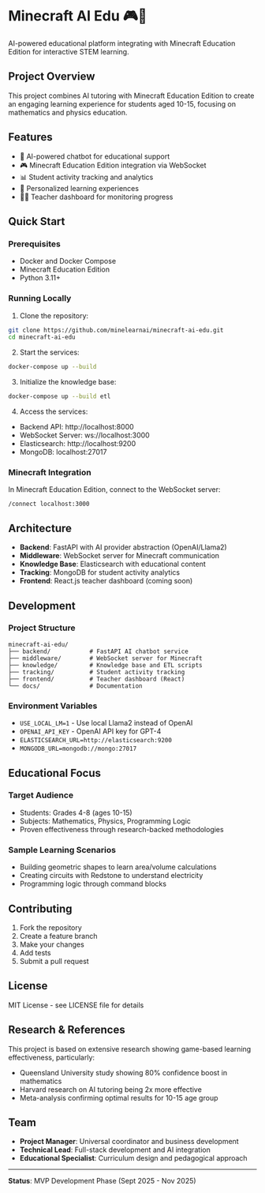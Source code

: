 # Minecraft AI Edu 🎮🤖

AI-powered educational platform integrating with Minecraft Education Edition for interactive STEM learning.

## Project Overview

This project combines AI tutoring with Minecraft Education Edition to create an engaging learning experience for students aged 10-15, focusing on mathematics and physics education.

## Features

- 🤖 AI-powered chatbot for educational support
- 🎮 Minecraft Education Edition integration via WebSocket
- 📊 Student activity tracking and analytics
- 🎯 Personalized learning experiences
- 👨‍🏫 Teacher dashboard for monitoring progress

## Quick Start

### Prerequisites

- Docker and Docker Compose
- Minecraft Education Edition
- Python 3.11+

### Running Locally

1. Clone the repository:
```bash
git clone https://github.com/minelearnai/minecraft-ai-edu.git
cd minecraft-ai-edu
```

2. Start the services:
```bash
docker-compose up --build
```

3. Initialize the knowledge base:
```bash
docker-compose up --build etl
```

4. Access the services:
- Backend API: http://localhost:8000
- WebSocket Server: ws://localhost:3000
- Elasticsearch: http://localhost:9200
- MongoDB: localhost:27017

### Minecraft Integration

In Minecraft Education Edition, connect to the WebSocket server:
```
/connect localhost:3000
```

## Architecture

- **Backend**: FastAPI with AI provider abstraction (OpenAI/Llama2)
- **Middleware**: WebSocket server for Minecraft communication
- **Knowledge Base**: Elasticsearch with educational content
- **Tracking**: MongoDB for student activity analytics
- **Frontend**: React.js teacher dashboard (coming soon)

## Development

### Project Structure
```
minecraft-ai-edu/
├── backend/           # FastAPI AI chatbot service
├── middleware/        # WebSocket server for Minecraft
├── knowledge/         # Knowledge base and ETL scripts
├── tracking/          # Student activity tracking
├── frontend/          # Teacher dashboard (React)
└── docs/              # Documentation
```

### Environment Variables

- `USE_LOCAL_LM=1` - Use local Llama2 instead of OpenAI
- `OPENAI_API_KEY` - OpenAI API key for GPT-4
- `ELASTICSEARCH_URL=http://elasticsearch:9200`
- `MONGODB_URL=mongodb://mongo:27017`

## Educational Focus

### Target Audience
- Students: Grades 4-8 (ages 10-15)
- Subjects: Mathematics, Physics, Programming Logic
- Proven effectiveness through research-backed methodologies

### Sample Learning Scenarios
- Building geometric shapes to learn area/volume calculations
- Creating circuits with Redstone to understand electricity
- Programming logic through command blocks

## Contributing

1. Fork the repository
2. Create a feature branch
3. Make your changes
4. Add tests
5. Submit a pull request

## License

MIT License - see LICENSE file for details

## Research & References

This project is based on extensive research showing game-based learning effectiveness, particularly:
- Queensland University study showing 80% confidence boost in mathematics
- Harvard research on AI tutoring being 2x more effective
- Meta-analysis confirming optimal results for 10-15 age group

## Team

- **Project Manager**: Universal coordinator and business development
- **Technical Lead**: Full-stack development and AI integration  
- **Educational Specialist**: Curriculum design and pedagogical approach

---

**Status**: MVP Development Phase (Sept 2025 - Nov 2025)